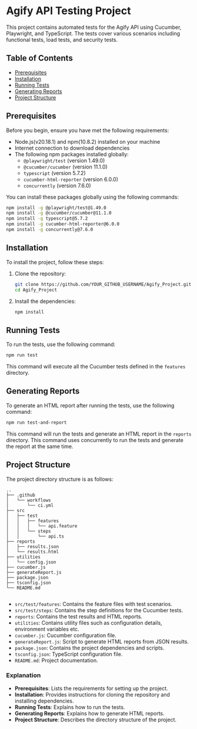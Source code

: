 # Agify API Testing Project

This project contains automated tests for the Agify API using Cucumber, Playwright, and TypeScript. The tests cover various scenarios including functional tests, load tests, and security tests.

## Table of Contents

- [Prerequisites](#prerequisites)
- [Installation](#installation)
- [Running Tests](#running-tests)
- [Generating Reports](#generating-reports)
- [Project Structure](#project-structure)


## Prerequisites

Before you begin, ensure you have met the following requirements:

- Node.js(v20.18.1) and npm(10.8.2) installed on your machine
- Internet connection to download dependencies
- The following npm packages installed globally:
  - `@playwright/test` (version 1.49.0)
  - `@cucumber/cucumber` (version 11.1.0)
  - `typescript` (version 5.7.2)
  - `cucumber-html-reporter` (version 6.0.0)
  - `concurrently` (version 7.6.0)


You can install these packages globally using the following commands:

```sh
npm install -g @playwright/test@1.49.0
npm install -g @cucumber/cucumber@11.1.0
npm install -g typescript@5.7.2
npm install -g cucumber-html-reporter@6.0.0
npm install -g concurrently@7.6.0
```

## Installation

To install the project, follow these steps:

1. Clone the repository:

   ```sh
   git clone https://github.com/YOUR_GITHUB_USERNAME/Agify_Project.git
   cd Agify_Project
   ```

2. Install the dependencies:

   ```sh
   npm install
   ```

## Running Tests

To run the tests, use the following command:

```sh
npm run test
```

This command will execute all the Cucumber tests defined in the `features` directory.

## Generating Reports

To generate an HTML report after running the tests, use the following command:

```sh
npm run test-and-report
```

This command will run the tests and generate an HTML report in the `reports` directory.
This command uses concurrently to run the tests and generate the report at the same time.

## Project Structure

The project directory structure is as follows:

```
..
├── .github
│   └── workflows
│       └── ci.yml
├── src
│   ├── test
│   │   ├── features
│   │   │   └── api.feature
│   │   └── steps
│   │       └── api.ts
├── reports
│   ├── results.json
│   └── results.html
├── utilities
│   └── config.json
├── cucumber.js
├── generateReport.js
├── package.json
├── tsconfig.json
└── README.md


```

- `src/test/features`: Contains the feature files with test scenarios.
- `src/test/steps`: Contains the step definitions for the Cucumber tests.
- `reports`: Contains the test results and HTML reports.
- `utilities`: Contains utility files such as configuration details, environment variables etc.
- `cucumber.js`: Cucumber configuration file.
- `generateReport.js`: Script to generate HTML reports from JSON results.
- `package.json`: Contains the project dependencies and scripts.
- `tsconfig.json`: TypeScript configuration file.
- `README.md`: Project documentation.


### Explanation

- **Prerequisites**: Lists the requirements for setting up the project.
- **Installation**: Provides instructions for cloning the repository and installing dependencies.
- **Running Tests**: Explains how to run the tests.
- **Generating Reports**: Explains how to generate HTML reports.
- **Project Structure**: Describes the directory structure of the project.
